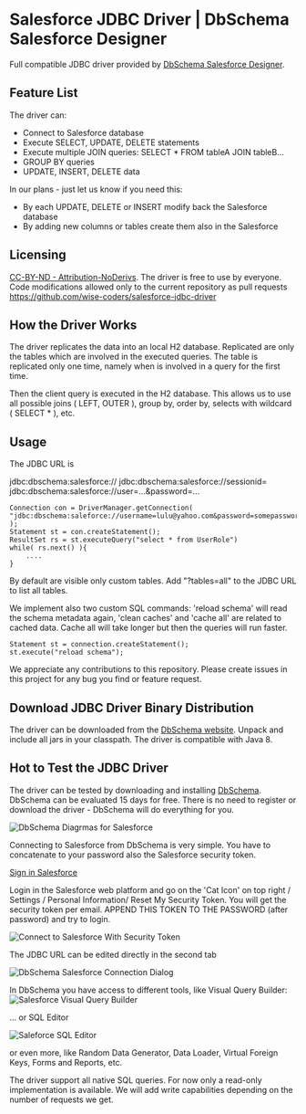 # Salesforce JDBC Driver | DbSchema Salesforce Designer
Full compatible JDBC driver provided by [DbSchema Salesforce Designer](https://dbschema.com/database-designer/Salesforce.html).

## Feature List

The driver can:
* Connect to Salesforce database
* Execute SELECT, UPDATE, DELETE statements
* Execute multiple JOIN queries: SELECT * FROM tableA JOIN tableB...
* GROUP BY queries
* UPDATE, INSERT, DELETE data

In our plans - just let us know if you need this:
* By each UPDATE, DELETE or INSERT modify back the Salesforce database
* By adding new columns or tables create them also in the Salesforce

## Licensing

[CC-BY-ND - Attribution-NoDerivs](https://creativecommons.org/licenses/by-nd/4.0/).
The driver is free to use by everyone.
Code modifications allowed only to the current repository as pull requests
https://github.com/wise-coders/salesforce-jdbc-driver

## How the Driver Works

The driver replicates the data into an local H2 database. 
Replicated are only the tables which are involved in the executed queries. 
The table is replicated only one time, namely when is involved in a query for the first time. 

Then the client query is executed in the H2 database. 
This allows us to use all possible joins ( LEFT, OUTER ), group by, order by, selects with wildcard ( SELECT * ), etc.

## Usage 

The JDBC URL is

jdbc:dbschema:salesforce://
jdbc:dbschema:salesforce://sessionid=<sessionid>
jdbc:dbschema:salesforce://user=...&password=...

```
Connection con = DriverManager.getConnection( "jdbc:dbschema:saleforce://username=lulu@yahoo.com&password=somepasswordwithtoken" );
Statement st = con.createStatement();
ResultSet rs = st.executeQuery("select * from UserRole")
while( rs.next() ){
    ....
}
```

By default are visible only custom tables. Add "?tables=all" to the JDBC URL to list all tables. 

We implement also two custom SQL commands: 'reload schema' will read the schema metadata again, 'clean caches' and 'cache all' are related to cached data.
Cache all will take longer but then the queries will run faster.

```
Statement st = connection.createStatement();
st.execute("reload schema");
```

We appreciate any contributions to this repository. Please create issues in this project for any bug you find or feature request.

## Download JDBC Driver Binary Distribution

The driver can be downloaded from the [DbSchema website](https://dbschema.com/jdbc-drivers/SalesforceJdbcDriver.zip). Unpack and include all jars in your classpath. The driver is compatible with Java 8.

## Hot to Test the JDBC Driver

The driver can be tested by downloading and installing [DbSchema](https://dbschema.com). DbSchema can be evaluated 15 days for free.
There is no need to register or download the driver - DbSchema will do everything for you.

![DbSchema Diagrmas for Salesforce](documentation/images/dbschema-salesforce-diagram.png)

Connecting to Salesforce from DbSchema is very simple. You have to concatenate to your password also the Salesforce security token.

[Sign in Salesforce ](https://developer.salesforce.com/signup)

Login in the Salesforce web platform and go on the 'Cat Icon' on top right / Settings / Personal Information/ Reset My Security Token.
You will get the security token per email. APPEND THIS TOKEN TO THE PASSWORD (after password) and try to login.

![Connect to Salesforce With Security Token](documentation/images/dbschema-salesforce-security-token.png)

The JDBC URL can be edited directly in the second tab

![DbSchema Salesforce Connection Dialog](documentation/images/dbschema-salesforce-connection-dialog-custom-url.png)

In DbSchema you have access to different tools, like Visual Query Builder:
![Salesforce Visual Query Builder](documentation/images/dbschema-salesforce-query-builder.png)

... or SQL Editor

![Saleforce SQL Editor](documentation/images/dbschema-salesforce-sql-editor.png)

or even more, like Random Data Generator, Data Loader, Virtual Foreign Keys, Forms and Reports, etc.



The driver support all native SQL queries. For now only a read-only implementation is available. We will add write capabilities 
depending on the number of requests we get.



